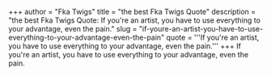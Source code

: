 +++
author = "Fka Twigs"
title = "the best Fka Twigs Quote"
description = "the best Fka Twigs Quote: If you're an artist, you have to use everything to your advantage, even the pain."
slug = "if-youre-an-artist-you-have-to-use-everything-to-your-advantage-even-the-pain"
quote = '''If you're an artist, you have to use everything to your advantage, even the pain.'''
+++
If you're an artist, you have to use everything to your advantage, even the pain.
